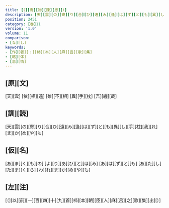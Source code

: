 ```yaml
---
title: [（][寄][物][陳][思][）]
description: [天][雲][の][寄][り][合][ひ][遠][み][逢][は][ず][と][も][異][し][手][枕][我][れ][ま][か][め][や][も]
position: 2451
category: [巻]11
version: '1.0'
volume: 11
comparison:
- [な][し]
keywords:
- [作][者][：][柿][本][人][麻][呂][歌][集]
- [略][体]
- [恋][情]
---
```


## [原][文]

[天][雲] [依][相][遠] [雖][不][相] [異][手][枕] [吾][纒][哉]

## [訓][読]

[天][雲][の][寄][り][合][ひ][遠][み][逢][は][ず][と][も][異][し][手][枕][我][れ][ま][か][め][や][も]

## [仮][名]

[あ][ま][く][も][の] [よ][り][あ][ひ][と][ほ][み] [あ][は][ず][と][も] [あ][た][し][た][ま][く][ら] [わ][れ][ま][か][め][や][も]

## [左][注]

[（][以][前][一][百][四][十][九][首][柿][本][朝][臣][人][麻][呂][之][歌][集][出][）]
